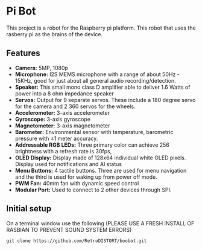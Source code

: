 # Pi Bot
This project is a robot for the Raspberry pi platform. This robot that uses the rasberry pi as the brains of the device.

## Features
- **Camera:** 5MP, 1080p
- **Microphone:** I2S MEMS microphone with a range of about 50Hz - 15KHz, good for just about all general audio recording/detection.
- **Speaker:** This small mono class D amplifier able to deliver 1.6 Watts of power into a 8 ohm impedance speaker
- **Servos:** Output for 9 separate servos. These include a 180 degree servo for the camera and 2 360 servos for the wheels.
- **Accelerometer:** 3-axis accelerometer
- **Gyroscope:** 3-axis gyroscope
- **Magnetometer:** 3-axis magnetometer
- **Barometer:** Environmental sensor with temperature, barometric pressure with ±1 meter accuracy.
- **Addressable RGB LEDs:** Three primary color can achieve 256 brightness with a refresh rate is 30fps,
- **OLED Display:** Display made of 128x64 individual white OLED pixels. Display used for notifications and AI status
- **Menu Buttons:** 4 tactile buttons. Three are used for menu navigation and the third is used for waking up from power off mode. 
- **PWM Fan:** 40mm fan with dynamic speed control
- **Modular Port:** Used to connect to 2 other devices through SPI.

## Initial setup
On a terminal window use the following (PLEASE USE A FRESH INSTALL OF RASBIAN TO PREVENT SOUND SYSTEM ERRORS)
```
git clone https://github.com/RetroDISTORT/boobot.git
```

